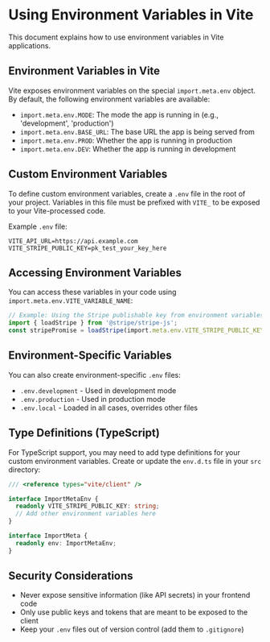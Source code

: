 # Using Environment Variables in Vite

This document explains how to use environment variables in Vite applications.

## Environment Variables in Vite

Vite exposes environment variables on the special `import.meta.env` object. By default, the following environment variables are available:

- `import.meta.env.MODE`: The mode the app is running in (e.g., 'development', 'production')
- `import.meta.env.BASE_URL`: The base URL the app is being served from
- `import.meta.env.PROD`: Whether the app is running in production
- `import.meta.env.DEV`: Whether the app is running in development

## Custom Environment Variables

To define custom environment variables, create a `.env` file in the root of your project. Variables in this file must be prefixed with `VITE_` to be exposed to your Vite-processed code.

Example `.env` file:
```
VITE_API_URL=https://api.example.com
VITE_STRIPE_PUBLIC_KEY=pk_test_your_key_here
```

## Accessing Environment Variables

You can access these variables in your code using `import.meta.env.VITE_VARIABLE_NAME`:

```typescript
// Example: Using the Stripe publishable key from environment variables
import { loadStripe } from '@stripe/stripe-js';
const stripePromise = loadStripe(import.meta.env.VITE_STRIPE_PUBLIC_KEY);
```

## Environment-Specific Variables

You can also create environment-specific `.env` files:

- `.env.development` - Used in development mode
- `.env.production` - Used in production mode
- `.env.local` - Loaded in all cases, overrides other files

## Type Definitions (TypeScript)

For TypeScript support, you may need to add type definitions for your custom environment variables. Create or update the `env.d.ts` file in your `src` directory:

```typescript
/// <reference types="vite/client" />

interface ImportMetaEnv {
  readonly VITE_STRIPE_PUBLIC_KEY: string;
  // Add other environment variables here
}

interface ImportMeta {
  readonly env: ImportMetaEnv;
}
```

## Security Considerations

- Never expose sensitive information (like API secrets) in your frontend code
- Only use public keys and tokens that are meant to be exposed to the client
- Keep your `.env` files out of version control (add them to `.gitignore`)